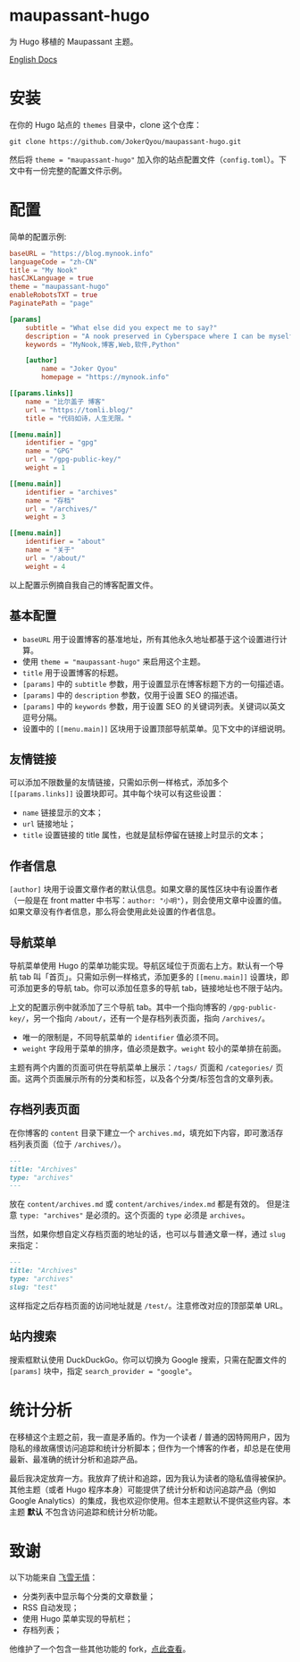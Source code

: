# maupassant-hugo
为 Hugo 移植的 Maupassant 主题。

[English Docs](README.md)

# 安装

在你的 Hugo 站点的 `themes` 目录中，clone 这个仓库：

```shell
git clone https://github.com/JokerQyou/maupassant-hugo.git
```

然后将 `theme = "maupassant-hugo"` 加入你的站点配置文件（`config.toml`）。下文中有一份完整的配置文件示例。

# 配置

简单的配置示例:

```toml
baseURL = "https://blog.mynook.info"
languageCode = "zh-CN"
title = "My Nook"
hasCJKLanguage = true
theme = "maupassant-hugo"
enableRobotsTXT = true
PaginatePath = "page"

[params]
    subtitle = "What else did you expect me to say?"
    description = "A nook preserved in Cyberspace where I can be myself."
    keywords = "MyNook,博客,Web,软件,Python"

    [author]
        name = "Joker Qyou"
        homepage = "https://mynook.info"

[[params.links]]
    name = "比尔盖子 博客"
    url = "https://tomli.blog/"
    title = "代码如诗，人生无限。"

[[menu.main]]
    identifier = "gpg"
    name = "GPG"
    url = "/gpg-public-key/"
    weight = 1

[[menu.main]]
    identifier = "archives"
    name = "存档"
    url = "/archives/"
    weight = 3

[[menu.main]]
    identifier = "about"
    name = "关于"
    url = "/about/"
    weight = 4
```

以上配置示例摘自我自己的博客配置文件。

## 基本配置

- `baseURL` 用于设置博客的基准地址，所有其他永久地址都基于这个设置进行计算。
- 使用 `theme = "maupassant-hugo"` 来启用这个主题。
- `title` 用于设置博客的标题。
- `[params]` 中的 `subtitle` 参数，用于设置显示在博客标题下方的一句描述语。
- `[params]` 中的 `description` 参数，仅用于设置 SEO 的描述语。
- `[params]` 中的 `keywords` 参数，用于设置 SEO 的关键词列表。关键词以英文逗号分隔。
- 设置中的 `[[menu.main]]` 区块用于设置顶部导航菜单。见下文中的详细说明。

## 友情链接

可以添加不限数量的友情链接，只需如示例一样格式，添加多个 `[[params.links]]` 设置块即可。其中每个块可以有这些设置：

- `name` 链接显示的文本；
- `url` 链接地址；
- `title` 设置链接的 title 属性，也就是鼠标停留在链接上时显示的文本；

## 作者信息

`[author]` 块用于设置文章作者的默认信息。如果文章的属性区块中有设置作者（一般是在 front matter 中书写：`author: "小明"`），则会使用文章中设置的值。如果文章没有作者信息，那么将会使用此处设置的作者信息。

## 导航菜单

导航菜单使用 Hugo 的菜单功能实现。导航区域位于页面右上方。默认有一个导航 tab 叫「首页」。只需如示例一样格式，添加更多的 `[[menu.main]]` 设置块，即可添加更多的导航 tab。你可以添加任意多的导航 tab，链接地址也不限于站内。

上文的配置示例中就添加了三个导航 tab。其中一个指向博客的 `/gpg-public-key/`，另一个指向 `/about/`，还有一个是存档列表页面，指向 `/archives/`。

- 唯一的限制是，不同导航菜单的 `identifier` 值必须不同。
- `weight` 字段用于菜单的排序，值必须是数字。`weight` 较小的菜单排在前面。

主题有两个内置的页面可供在导航菜单上展示：`/tags/` 页面和 `/categories/` 页面。这两个页面展示所有的分类和标签，以及各个分类/标签包含的文章列表。

## 存档列表页面

在你博客的 `content` 目录下建立一个 `archives.md`，填充如下内容，即可激活存档列表页面（位于 `/archives/`）。

```markdown
---
title: "Archives"
type: "archives"
---
```

放在 `content/archives.md` 或 `content/archives/index.md` 都是有效的。
但是注意 `type: "archives"` 是必须的。这个页面的 `type` 必须是 `archives`。

当然，如果你想自定义存档页面的地址的话，也可以与普通文章一样，通过 `slug` 来指定：

```markdown
---
title: "Archives"
type: "archives"
slug: "test"
```

这样指定之后存档页面的访问地址就是 `/test/`。注意修改对应的顶部菜单 URL。

## 站内搜索

搜索框默认使用 DuckDuckGo。你可以切换为 Google 搜索，只需在配置文件的 `[params]` 块中，指定 `search_provider = "google"`。

# 统计分析

在移植这个主题之前，我一直是矛盾的。作为一个读者 / 普通的因特网用户，因为隐私的缘故痛恨访问追踪和统计分析脚本；但作为一个博客的作者，却总是在使用最新、最准确的统计分析和追踪产品。

最后我决定放弃一方。我放弃了统计和追踪，因为我认为读者的隐私值得被保护。其他主题（或者 Hugo 程序本身）可能提供了统计分析和访问追踪产品（例如 Google Analytics）的集成，我也欢迎你使用。但本主题默认不提供这些内容。本主题 **默认** 不包含访问追踪和统计分析功能。

# 致谢

以下功能来自 [飞雪无情][rujews_github]：

- 分类列表中显示每个分类的文章数量；
- RSS 自动发现；
- 使用 Hugo 菜单实现的导航栏；
- 存档列表；

他维护了一个包含一些其他功能的 fork，[点此查看][flysnow_maupassant_hugo_github]。

[rujews_github]: https://github.com/rujews
[flysnow_maupassant_hugo_github]: https://github.com/rujews/maupassant-hugo
